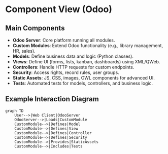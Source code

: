 # Component View (Odoo)

## Main Components
- **Odoo Server**: Core platform running all modules.
- **Custom Modules**: Extend Odoo functionality (e.g., library management, HR, sales).
- **Models**: Define business data and logic (Python classes).
- **Views**: Define UI (forms, lists, kanban, dashboards) using XML/QWeb.
- **Controllers**: Handle HTTP requests for custom endpoints.
- **Security**: Access rights, record rules, user groups.
- **Static Assets**: JS, CSS, images, OWL components for advanced UI.
- **Tests**: Automated tests for models, controllers, and business logic.

## Example Interaction Diagram

```mermaid
graph TD
    User-->|Web Client|OdooServer
    OdooServer-->|Loads|CustomModule
    CustomModule-->|Defines|Model
    CustomModule-->|Defines|View
    CustomModule-->|Defines|Controller
    CustomModule-->|Defines|Security
    CustomModule-->|Provides|StaticAssets
    CustomModule-->|Includes|Tests
``` 